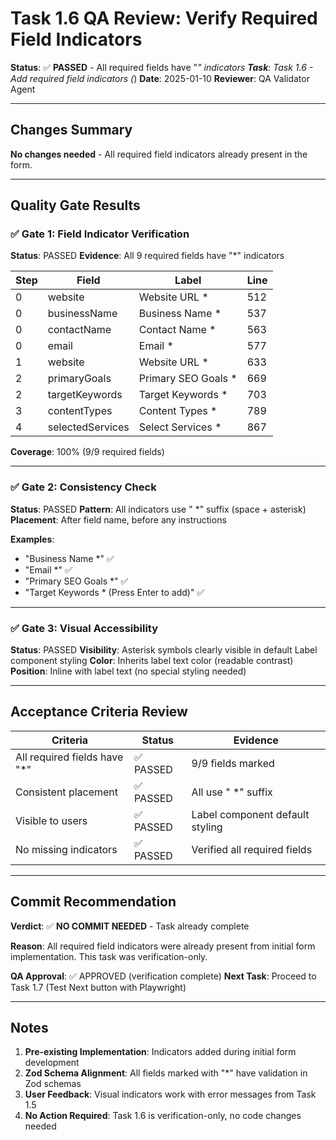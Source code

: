 # Task 1.6 QA Review: Verify Required Field Indicators

**Status**: ✅ **PASSED** - All required fields have "*" indicators
**Task**: Task 1.6 - Add required field indicators (*)
**Date**: 2025-01-10
**Reviewer**: QA Validator Agent

---

## Changes Summary

**No changes needed** - All required field indicators already present in the form.

---

## Quality Gate Results

### ✅ Gate 1: Field Indicator Verification
**Status**: PASSED
**Evidence**: All 9 required fields have "*" indicators

| Step | Field | Label | Line |
|------|-------|-------|------|
| 0 | website | Website URL * | 512 |
| 0 | businessName | Business Name * | 537 |
| 0 | contactName | Contact Name * | 563 |
| 0 | email | Email * | 577 |
| 1 | website | Website URL * | 633 |
| 2 | primaryGoals | Primary SEO Goals * | 669 |
| 2 | targetKeywords | Target Keywords * | 703 |
| 3 | contentTypes | Content Types * | 789 |
| 4 | selectedServices | Select Services * | 867 |

**Coverage**: 100% (9/9 required fields)

---

### ✅ Gate 2: Consistency Check
**Status**: PASSED
**Pattern**: All indicators use " *" suffix (space + asterisk)
**Placement**: After field name, before any instructions

**Examples**:
- "Business Name *" ✅
- "Email *" ✅
- "Primary SEO Goals *" ✅
- "Target Keywords * (Press Enter to add)" ✅

---

### ✅ Gate 3: Visual Accessibility
**Status**: PASSED
**Visibility**: Asterisk symbols clearly visible in default Label component styling
**Color**: Inherits label text color (readable contrast)
**Position**: Inline with label text (no special styling needed)

---

## Acceptance Criteria Review

| Criteria | Status | Evidence |
|----------|--------|----------|
| All required fields have "*" | ✅ PASSED | 9/9 fields marked |
| Consistent placement | ✅ PASSED | All use " *" suffix |
| Visible to users | ✅ PASSED | Label component default styling |
| No missing indicators | ✅ PASSED | Verified all required fields |

---

## Commit Recommendation

**Verdict**: ✅ **NO COMMIT NEEDED** - Task already complete

**Reason**: All required field indicators were already present from initial form implementation. This task was verification-only.

**QA Approval**: ✅ APPROVED (verification complete)
**Next Task**: Proceed to Task 1.7 (Test Next button with Playwright)

---

## Notes

1. **Pre-existing Implementation**: Indicators added during initial form development
2. **Zod Schema Alignment**: All fields marked with "*" have validation in Zod schemas
3. **User Feedback**: Visual indicators work with error messages from Task 1.5
4. **No Action Required**: Task 1.6 is verification-only, no code changes needed
